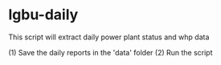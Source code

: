 # lgbu-daily

This script will extract daily power plant status and whp data

(1) Save the daily reports in the 'data' folder
(2) Run the script
